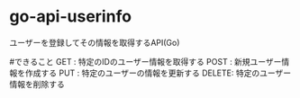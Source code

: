 # go-api-userinfo
ユーザーを登録してその情報を取得するAPI(Go)

#できること
GET   : 特定のIDのユーザー情報を取得する
POST  : 新規ユーザー情報を作成する
PUT   : 特定のユーザーの情報を更新する
DELETE: 特定のユーザー情報を削除する
